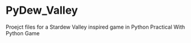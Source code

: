 # PyDew_Valley
Proejct files for a Stardew Valley inspired game in Python
Practical With Python Game
